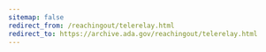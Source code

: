 ```yaml
---
sitemap: false 
redirect_from: /reachingout/telerelay.html 
redirect_to: https://archive.ada.gov/reachingout/telerelay.html 
---
```


